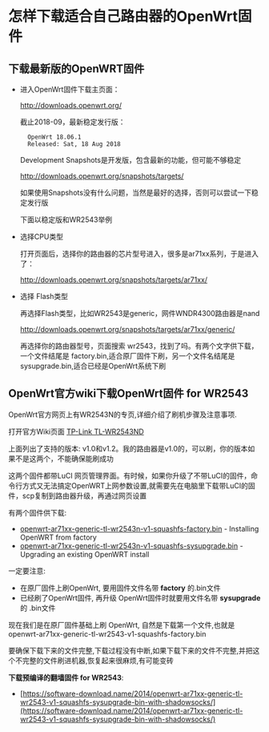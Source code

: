 怎样下载适合自己路由器的OpenWrt固件
=============================

下载最新版的OpenWRT固件
--------

- 进入OpenWrt固件下载主页面：

    http://downloads.openwrt.org/

    截止2018-09，最新稳定发行版：

        OpenWrt 18.06.1
        Released: Sat, 18 Aug 2018

    Development Snapshots是开发版，包含最新的功能，但可能不够稳定

    http://downloads.openwrt.org/snapshots/targets/

    如果使用Snapshots没有什么问题，当然是最好的选择，否则可以尝试一下稳定发行版

    下面以稳定版和WR2543举例

- 选择CPU类型

    打开页面后，选择你的路由器的芯片型号进入，很多是ar71xx系列，于是进入了：

    http://downloads.openwrt.org/snapshots/targets/ar71xx/

- 选择 Flash类型

    再选择Flash类型，比如WR2543是generic，网件WNDR4300路由器是nand

    http://downloads.openwrt.org/snapshots/targets/ar71xx/generic/

    再选择你的路由器型号，页面搜索 wr2543，找到了吗。有两个文字供下载，一个文件结尾是 factory.bin,适合原厂固件下刷，另一个文件名结尾是sysupgrade.bin,适合已经是OpenWrt系统下刷

OpenWrt官方wiki下载OpenWrt固件 for WR2543
--------

OpenWrt官方网页上有WR2543N的专页,详细介绍了刷机步骤及注意事项.

打开官方Wiki页面 [TP-Link TL-WR2543ND](https://openwrt.org/toh/tp-link/tl-wr2543nd) 

上面列出了支持的版本: v1.0和v1.2。我的路由器是v1.0的，可以刷，你的版本如果不是这两个，不能确保能刷成功

这两个固件都带LuCI 网页管理界面。有时候，如果你升级了不带LuCI的固件，命令行方式又无法搞定OpenWRT上网参数设置,就需要先在电脑里下载带LuCI的固件，scp复制到路由器升级，再通过网页设置

有两个固件供下载:

- [openwrt-ar71xx-generic-tl-wr2543n-v1-squashfs-factory.bin](http://downloads.openwrt.org/snapshots/targets/ar71xx/generic/openwrt-ar71xx-generic-tl-wr2543-v1-squashfs-factory.bin) - Installing OpenWRT from factory
- [openwrt-ar71xx-generic-tl-wr2543n-v1-squashfs-sysupgrade.bin](http://downloads.openwrt.org/snapshots/targets/ar71xx/generic/openwrt-ar71xx-generic-tl-wr2543-v1-squashfs-sysupgrade.bin) - Upgrading an existing OpenWRT install

一定要注意:

- 在原厂固件上刷OpenWrt, 要用固件文件名带 **factory** 的.bin文件
- 已经刷了OpenWrt固件, 再升级 OpenWrt固件时就要用文件名带 **sysupgrade** 的 .bin文件

现在我们是在原厂固件基础上刷 OpenWrt, 自然是下载第一个文件,也就是 openwrt-ar71xx-generic-tl-wr2543-v1-squashfs-factory.bin

要确保下载下来的文件完整,下载过程没有中断,如果下载下来的文件不完整,并把这个不完整的文件刷进机器,恢复起来很麻烦,有可能变砖

**下载预编译的翻墙固件 for WR2543**:

- [https://software-download.name/2014/openwrt-ar71xx-generic-tl-wr2543-v1-squashfs-sysupgrade-bin-with-shadowsocks/](https://software-download.name/2014/openwrt-ar71xx-generic-tl-wr2543-v1-squashfs-sysupgrade-bin-with-shadowsocks/)